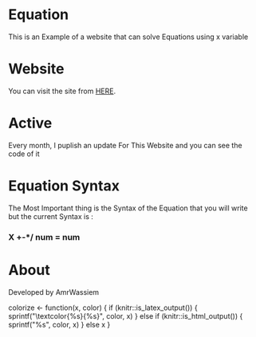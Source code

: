 # Equation
This is an Example of a website that can solve
Equations using x variable

# Website
You can visit the site from [HERE](https://amrwassiem.github.io/Equation/index.html).

# Active
Every month, I puplish an update For This Website
and you can see the code of it

# Equation Syntax
The Most Important thing is the Syntax of the Equation
that you will write but the current Syntax is :
### X +\-\*\/ num = num

# About
Developed by AmrWassiem

colorize <- function(x, color) {
  if (knitr::is_latex_output()) {
    sprintf("\\textcolor{%s}{%s}", color, x)
  } else if (knitr::is_html_output()) {
    sprintf("<span style='color: %s;'>%s</span>", color, 
      x)
  } else x
}
